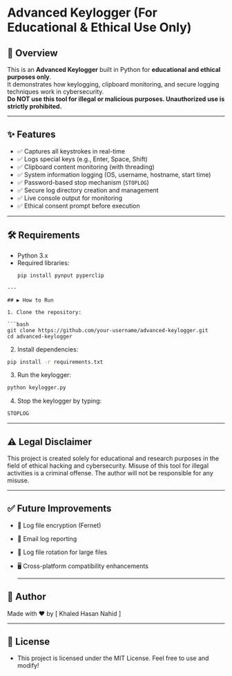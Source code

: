 # Advanced Keylogger (For Educational & Ethical Use Only)

## 📌 Overview
This is an **Advanced Keylogger** built in Python for **educational and ethical purposes only**.  
It demonstrates how keylogging, clipboard monitoring, and secure logging techniques work in cybersecurity.  
**Do NOT use this tool for illegal or malicious purposes. Unauthorized use is strictly prohibited.**

---

## ✨ Features
- ✅ Captures all keystrokes in real-time
- ✅ Logs special keys (e.g., Enter, Space, Shift)
- ✅ Clipboard content monitoring (with threading)
- ✅ System information logging (OS, username, hostname, start time)
- ✅ Password-based stop mechanism (`STOPLOG`)
- ✅ Secure log directory creation and management
- ✅ Live console output for monitoring
- ✅ Ethical consent prompt before execution

---

## 🛠️ Requirements
- Python 3.x
- Required libraries:
  ```bash
  pip install pynput pyperclip

 ```
---

## ▶️ How to Run

1. Clone the repository:

```bash
git clone https://github.com/your-username/advanced-keylogger.git
cd advanced-keylogger

```

2. Install dependencies:

```bash
pip install -r requirements.txt

```

3. Run the keylogger:

```bash
python keylogger.py

```
4. Stop the keylogger by typing:

```bash
STOPLOG

```

---

## ⚠️ Legal Disclaimer

This project is created solely for educational and research purposes in the field of ethical hacking and cybersecurity.
Misuse of this tool for illegal activities is a criminal offense. The author will not be responsible for any misuse.

---

## ✅ Future Improvements

- 🔐 Log file encryption (Fernet)
- 📧 Email log reporting
- 🔄 Log file rotation for large files
- 🖥️ Cross-platform compatibility enhancements

  ---

## 📝 Author

Made with ❤️ by [ Khaled Hasan Nahid ]

---

## 📜 License

- This project is licensed under the MIT License. Feel free to use and modify!  
